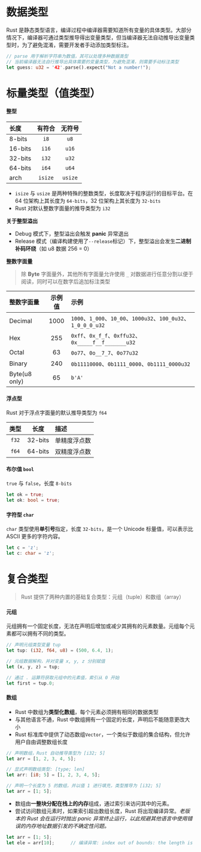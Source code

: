 
# 数据类型

Rust 是静态类型语言，编译过程中编译器需要知道所有变量的具体类型。大部分情况下，编译器可通过类型推导得出变量类型，但当编译器无法自动推导出变量类型时，为了避免混淆，需要开发者手动添加类型标注。

```rs
// parse 用于解析字符串为数值，其可以处理多种数据类型
// 当前编译器无法自行推导出具体需要的变量类型，为避免混淆，则需要手动标注类型
let guess: u32 = '42'.parse().expect("Not a number!");
``` 

# 标量类型（值类型）

#### 整型

| 长度 | 有符合 | 无符号 |
|:--- |:-----:|:-----:|
| 8-bits | `i8`| `u8` |
| 16-bits | `i16` | `u16` |
| 32-bits | `i32` | `u32` |
| 64-bits | `i64` | `u64` |
| arch | `isize` | `usize` |

* `isize` 与 `usize` 是两种特殊的整数类型，长度取决于程序运行的目标平台。在 64 位架构上其长度为 `64-bits`，32 位架构上其长度为 `32-bits`
* Rust 对默认整数字面量的推导类型为 `i32`

**关于整型溢出**

* Debug 模式下，整型溢出会触发 **panic** 异常退出
* Release 模式（编译构建使用了`--release`标记）下，整型溢出会发生**二进制补码环绕**（如 u8 数据 256 = 0）

**整数字面量**

> 除 **Byte** 字面量外，其他所有字面量允许使用 `_` 对数据进行任意分割以便于阅读，同时可以在数字后追加标注类型

| 整数字面量 | 示例值 | 示例                                |
|:--------|:----:|:--------------------------------|
| Decimal | 1000 | `1000`、`1_000`、`10_00`、`1000u32`、`100_0u32`、`1_0_0_0_u32` |
| Hex     | 255  | `0xff`、`0x_f_f`、`0xffu32`、`0x_____f__f_______u32` |
| Octal   | 63   | `0o77`、`0o__7_7`、`0o77u32` |
| Binary  | 240  | `0b11110000`、`0b1111_0000`、`0b1111_0000u32` |
| Byte(u8 only) | 65 | `b'A'`                               |

#### 浮点型

Rust 对于浮点字面量的默认推导类型为 `f64`

| 类型 | 长度 | 描述 |
|:---:|:-----:|:---|
| `f32` | 32-bits | 单精度浮点数 |
| `f64` | 64-bits | 双精度浮点数 |

#### 布尔值 `bool`

`true` 与 `false`，长度 `8-bits`

```rs
let ok = true;
let ok: bool = true;
```

#### 字符型 `char`

`char` 类型使用**单引号**指定，长度 `32-bits`，是一个 Unicode 标量值，可以表示比 ASCII 更多的字符内容。

```rs
let c = 'z';
let c: char = 'z';
```

# 复合类型

> Rust 提供了两种内置的基础复合类型：元组（tuple）和数组（array）

#### 元组

元组拥有一个固定长度，无法在声明后增加或减少其拥有的元素数量。元组每个元素都可以拥有不同的类型。

```rs
// 声明元组类型变量 tup
let tup: (i32, f64, u8) = (500, 6.4, 1);

// 元组数据解构，并对变量 x, y, z 分别赋值
let (x, y, z) = tup;

// 通过 . 运算符获取元组中的元素值，索引从 0 开始
let first = tup.0;
```

#### 数组

* Rust 中数组为**类型化数组**，每个元素必须拥有相同的数据类型
* 与其他语言不通，Rust 中数组拥有一个固定的长度，声明后不能随意更改大小
* Rust 标准库中提供了动态数组`Vector`，一个类似于数组的集合结构，但允许用户自由调整数组长度

```rs
// 声明数组，Rust 自动推导类型为 [i32; 5]
let arr = [1, 2, 3, 4, 5];

// 显式声明数组类型: [type; len]
let arr: [i8; 5] = [1, 2, 3, 4, 5];

// 声明一个长度为 5 的数组，并以值 1 进行填充，类型推导为 [i32; 5]
let arr = [1; 5];
```

* 数组由**一整块分配在栈上的内存**组成，通过索引来访问其中的元素。
* 尝试访问数组元素时，如果索引超出数组长度，Rust 将出现编译异常。*老版本的 Rust 会在运行时抛出 panic 异常终止运行，以此规避其他语言中使用错误的内存地址数据引发的不确定性问题。*

```rs
let arr = [1; 5];
let ele = arr[10];      // 编译异常: index out of bounds: the length is 5 but the index is 10
```
